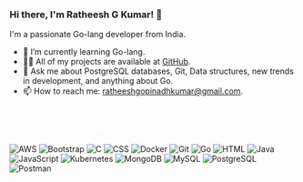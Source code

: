 ### Hi there, I'm Ratheesh G Kumar! 👋

I'm a passionate Go-lang developer from India.

- 🌱 I’m currently learning Go-lang.
- 👨‍💻 All of my projects are available at [GitHub](https://github.com/ratheeshkumar25).
- 💬 Ask me about PostgreSQL databases, Git, Data structures, new trends in development, and anything about Go.
- 📫 How to reach me: [ratheeshgopinadhkumar@gmail.com](mailto:ratheeshgopinadhkumar@gmail.com).

<div style="animation: fadeInUp 2s ease;">
  ### Connect with me:
  [![LinkedIn](https://img.shields.io/badge/-LinkedIn-0077B5?style=for-the-badge&logo=linkedin&logoColor=white)](https://www.linkedin.com/in/ratheesh-gopinadh-kumar-b5191166)
</div>

<style>
  @keyframes fadeInUp {
    0% {
      opacity: 0;
      transform: translateY(20px);
    }
    100% {
      opacity: 1;
      transform: translateY(0);
    }
  }
</style>

![AWS](https://img.shields.io/badge/-AWS-232F3E?style=flat-square&logo=amazon-aws&logoColor=white)
![Bootstrap](https://img.shields.io/badge/-Bootstrap-563D7C?style=flat-square&logo=bootstrap&logoColor=white)
![C](https://img.shields.io/badge/-C-00599C?style=flat-square&logo=c&logoColor=white)
![CSS](https://img.shields.io/badge/-CSS-1572B6?style=flat-square&logo=css3&logoColor=white)
![Docker](https://img.shields.io/badge/-Docker-black?style=flat-square&logo=docker)
![Git](https://img.shields.io/badge/-Git-F05032?style=flat-square&logo=git&logoColor=white)
![Go](https://img.shields.io/badge/-Go-00ADD8?style=flat-square&logo=go&logoColor=white)
![HTML](https://img.shields.io/badge/-HTML-E34F26?style=flat-square&logo=html5&logoColor=white)
![Java](https://img.shields.io/badge/-Java-007396?style=flat-square&logo=java)
![JavaScript](https://img.shields.io/badge/-JavaScript-black?style=flat-square&logo=javascript)
![Kubernetes](https://img.shields.io/badge/-Kubernetes-326CE5?style=flat-square&logo=kubernetes&logoColor=white)
![MongoDB](https://img.shields.io/badge/-MongoDB-47A248?style=flat-square&logo=mongodb&logoColor=white)
![MySQL](https://img.shields.io/badge/-MySQL-4479A1?style=flat-square&logo=mysql&logoColor=white)
![PostgreSQL](https://img.shields.io/badge/-PostgreSQL-336791?style=flat-square&logo=postgresql&logoColor=white)
![Postman](https://img.shields.io/badge/-Postman-FF6C37?style=flat-square&logo=postman&logoColor=white)
